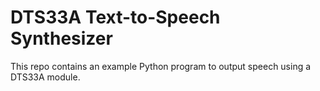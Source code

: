 # DTS33A Text-to-Speech Synthesizer

This repo contains an example Python program to output speech using a DTS33A module.
